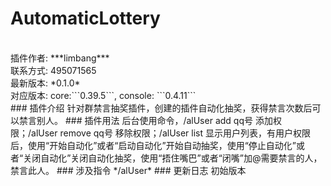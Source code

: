 # AutomaticLottery
<br>
插件作者: ***limbang***<br>
联系方式: 495071565<br>
最新版本: *0.1.0*<br>
对应版本: core:```0.39.5```, console: ```0.4.11```<br>
### 插件介绍
针对群禁言抽奖插件，创建的插件自动化抽奖，获得禁言次数后可以禁言别人。
### 插件用法
后台使用命令，/alUser add qq号 添加权限；/alUser remove qq号 移除权限；/alUser list 显示用户列表，有用户权限后，使用“开始自动化”或者“启动自动化”开始自动抽奖，使用“停止自动化”或者“关闭自动化”关闭自动化抽奖，使用“捂住嘴巴”或者“闭嘴”加@需要禁言的人，禁言此人。
### 涉及指令
*/alUser*
### 更新日志
初始版本
